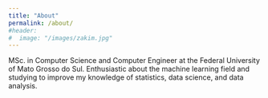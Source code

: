 ```yaml
---
title: "About"
permalink: /about/
#header:
#  image: "/images/zakim.jpg"
---
```


MSc. in Computer Science and Computer Engineer at the Federal University of Mato Grosso do Sul. Enthusiastic about the machine learning field and studying to improve my knowledge of statistics, data science, and data analysis.
